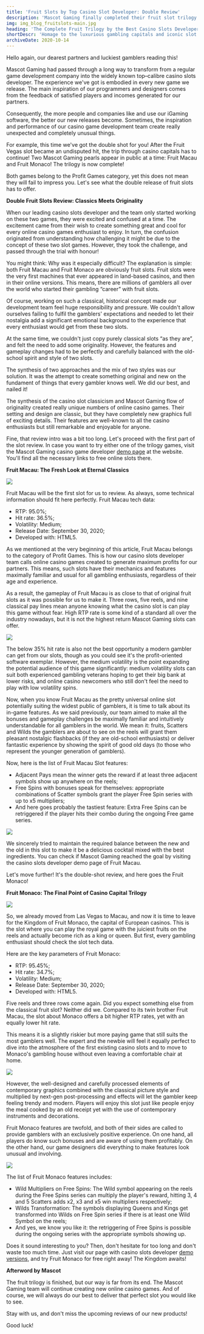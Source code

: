 ```yaml
---
title: 'Fruit Slots by Top Casino Slot Developer: Double Review'
description: 'Mascot Gaming finally completed their fruit slot trilogy. See how the best casino slots developer unites classic concepts with next-gen approaches in two games at once here.'
img: img_blog_fruitslots-main.jpg
heading: 'The Complete Fruit Trilogy by the Best Casino Slots Developer'
shortDescr: 'Homage to the luxurious gambling capitals and iconic slot theme, these classic games make your players feel the true vibe of the real casino. Which city would you choose? Unpredictable Vegas, mysterious Macau, or elegant Monaco?'
archiveDate: 2020-10-14
---
```

Hello again, our dearest partners and luckiest gamblers reading this!

Mascot Gaming had passed through a long way to transform from a regular game development company into the widely known top–calibre casino slots developer. The experience we've got is embodied in every new game we release. The main inspiration of our programmers and designers comes from the feedback of satisfied players and incomes generated for our partners.

Consequently, the more people and companies like and use our iGaming software, the better our new releases become. Sometimes, the inspiration and performance of our casino game development team create really unexpected and completely unusual things.

For example, this time we've got the double shot for you! After the Fruit Vegas slot became an undisputed hit, the trip through casino capitals has to continue! Two Mascot Gaming pearls appear in public at a time: Fruit Macau and Fruit Monaco! The trilogy is now complete!

Both games belong to the Profit Games category, yet this does not mean they will fail to impress you. Let's see what the double release of fruit slots has to offer.

**Double Fruit Slots Review: Classics Meets Originality**

When our leading casino slots developer and the team only started working on these two games, they were excited and confused at a time. The excitement came from their wish to create something great and cool for every online casino games enthusiast to enjoy. In turn, the confusion originated from understanding how challenging it might be due to the concept of these two slot games. However, they took the challenge, and passed through the trial with honour!

You might think: Why was it especially difficult? The explanation is simple: both Fruit Macau and Fruit Monaco are obviously fruit slots. Fruit slots were the very first machines that ever appeared in land-based casinos, and then in their online versions. This means, there are millions of gamblers all over the world who started their gambling “career” with fruit slots.

Of course, working on such a classical, historical concept made our development team feel huge responsibility and pressure. We couldn't allow ourselves failing to fulfil the gamblers' expectations and needed to let their nostalgia add a significant emotional background to the experience that every enthusiast would get from these two slots.

At the same time, we couldn't just copy purely classical slots “as they are”, and felt the need to add some originality. However, the features and gameplay changes had to be perfectly and carefully balanced with the old-school spirit and style of two slots.

The synthesis of two approaches and the mix of two styles was our solution. It was the attempt to create something original and new on the fundament of things that every gambler knows well. We did our best, and nailed it!

The synthesis of the casino slot classicism and Mascot Gaming flow of originality created really unique numbers of online casino games. Their setting and design are classic, but they have completely new graphics full of exciting details. Their features are well-known to all the casino enthusiasts but still remarkable and enjoyable for anyone.

Fine, that review intro was a bit too long. Let's proceed with the first part of the slot review. In case you want to try either one of the trilogy games, visit the Mascot Gaming casino game developer [demo page](https://play.mascot.games) at the website. You'll find all the necessary links to free online slots there.

**Fruit Macau: The Fresh Look at Eternal Classics**

![](../images/img_blog-macau-main.jpg)

Fruit Macau will be the first slot for us to review. As always, some technical information should fit here perfectly. Fruit Macau tech data:

*   RTP: 95.0%;
*   Hit rate: 36.5%;
*   Volatility: Medium;
*   Release Date: September 30, 2020;
*   Developed with: HTML5.

As we mentioned at the very beginning of this article, Fruit Macau belongs to the category of Profit Games. This is how our casino slots developer team calls online casino games created to generate maximum profits for our partners. This means, such slots have their mechanics and features maximally familiar and usual for all gambling enthusiasts, regardless of their age and experience.

As a result, the gameplay of Fruit Macau is as close to that of original fruit slots as it was possible for us to make it. Three rows, five reels, and nine classical pay lines mean anyone knowing what the casino slot is can play this game without fear. High RTP rate is some kind of a standard all over the industry nowadays, but it is not the highest return Mascot Gaming slots can offer.

![](../images/img_blog-macau-1.jpg)

The below 35% hit rate is also not the best opportunity a modern gambler can get from our slots, though as you could see it's the profit-oriented software exemplar. However, the medium volatility is the point expanding the potential audience of this game significantly: medium volatility slots can suit both experienced gambling veterans hoping to get their big bank at lower risks, and online casino newcomers who still don't feel the need to play with low volatility spins.

Now, when you know Fruit Macau as the pretty universal online slot potentially suiting the widest public of gamblers, it is time to talk about its in-game features. As we said previously, our team aimed to make all the bonuses and gameplay challenges be maximally familiar and intuitively understandable for all gamblers in the world. We mean it: fruits, Scatters and Wilds the gamblers are about to see on the reels will grant them pleasant nostalgic flashbacks (if they are old-school enthusiasts) or deliver fantastic experience by showing the spirit of good old days (to those who represent the younger generation of gamblers).

Now, here is the list of Fruit Macau Slot features:

*   Adjacent Pays mean the winner gets the reward if at least three adjacent symbols show up anywhere on the reels;
*   Free Spins with bonuses speak for themselves: appropriate combinations of Scatter symbols grant the player Free Spin series with up to x5 multipliers;
*   And here goes probably the tastiest feature: Extra Free Spins can be retriggered if the player hits their combo during the ongoing Free game series.

![](../images/img_blog-macau-2.jpg)

We sincerely tried to maintain the required balance between the new and the old in this slot to make it be a delicious cocktail mixed with the best ingredients. You can check if Mascot Gaming reached the goal by visiting the casino slots developer demo page of Fruit Macau.

Let's move further! It's the double-shot review, and here goes the Fruit Monaco!

**Fruit Monaco: The Final Point of Casino Capital Trilogy**

![](../images/img_blog-monaco-main.jpg)

So, we already moved from Las Vegas to Macau, and now it is time to leave for the Kingdom of Fruit Monaco, the capital of European casinos. This is the slot where you can play the royal game with the juiciest fruits on the reels and actually become rich as a king or queen. But first, every gambling enthusiast should check the slot tech data.

Here are the key parameters of Fruit Monaco:

*   RTP: 95.45%;
*   Hit rate: 34.7%;
*   Volatility: Medium;
*   Release Date: September 30, 2020;
*   Developed with: HTML5.

Five reels and three rows come again. Did you expect something else from the classical fruit slot? Neither did we. Compared to its twin brother Fruit Macau, the slot about Monaco offers a bit higher RTP rates, yet with an equally lower hit rate.

This means it is a slightly riskier but more paying game that still suits the most gamblers well. The expert and the newbie will feel it equally perfect to dive into the atmosphere of the first existing casino slots and to move to Monaco's gambling house without even leaving a comfortable chair at home.

![](../images/img_blog-monaco-1.jpg)

However, the well-designed and carefully processed elements of contemporary graphics combined with the classical picture style and multiplied by next-gen post-processing and effects will let the gambler keep feeling trendy and modern. Players will enjoy this slot just like people enjoy the meal cooked by an old receipt yet with the use of contemporary instruments and decorations.

Fruit Monaco features are twofold, and both of their sides are called to provide gamblers with an exclusively positive experience. On one hand, all players do know such bonuses and are aware of using them profitably. On the other hand, our game designers did everything to make features look unusual and involving.

![](../images/img_blog-monaco-2.jpg)

The list of Fruit Monaco features includes:

*   Wild Multipliers on Free Spins: The Wild symbol appearing on the reels during the Free Spins series can multiply the player's reward, hitting 3, 4 and 5 Scatters adds x2, x3 and x5 win multipliers respectively;
*   Wilds Transformation: The symbols displaying Queens and Kings get transformed into Wilds on Free Spin series if there is at least one Wild Symbol on the reels;
*   And yes, we know you like it: the retriggering of Free Spins is possible during the ongoing series with the appropriate symbols showing up.

Does it sound interesting to you? Then, don't hesitate for too long and don't waste too much time. Just visit our page with casino slots developer [demo versions](https://play.mascot.games), and try Fruit Monaco for free right away! The Kingdom awaits!

**Afterword by Mascot**

The fruit trilogy is finished, but our way is far from its end. The Mascot Gaming team will continue creating new online casino games. And of course, we will always do our best to deliver that perfect slot you would like to see.

Stay with us, and don't miss the upcoming reviews of our new products!

Good luck!
